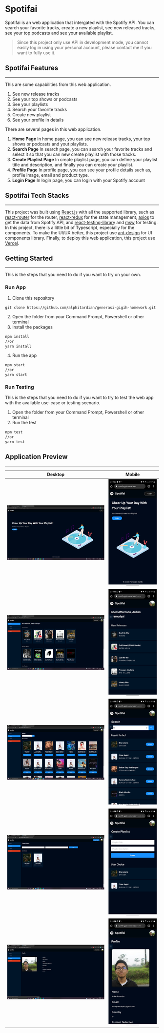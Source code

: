 # Spotifai

Spotifai is an web application that intergated with the Spotify API. You can search your favorite tracks, create a new playlist, see new released tracks, see your top podcasts and see your available playlist.

> Since this project only use API in development mode, you cannot easily log in using your personal account, please contact me if you want to fully use it.

## Spotifai Features

---

This are some capabilities from this web application.

1. See new release tracks
2. See your top shows or podcasts
3. See your playlists
4. Search your favorite tracks
5. Create new playlist
6. See your profile in details

There are several pages in this web application.

1. **Home Page**
   In home page, you can see new release tracks, your top shows or podcasts and yout playlists.
2. **Search Page**
   In search page, you can search your favorite tracks and select it so that you can new create playlist with those tracks.
3. **Create Playlist Page**
   In create playlist page, you can define your playlist title and description, and finally you can create your playlist.
4. **Profile Page**
   In profile page, you can see your profile details such as, profile image, email and product type.
5. **Login Page**
   In login page, you can login with your Spotify account

## Spotifai Tech Stacks

---

This project was built using [React.js](https://reactjs.org/) with all the supported library, such as [react-router](https://reactrouter.com/) for the router, [react-redux](https://redux.js.org/) for the state management, [axios](https://github.com/axios/axios) to get the data from Spotify API, and [react-testing-library](https://testing-library.com/) and [msw](https://mswjs.io/) for testing. In this project, there is a little bit of Typescript, especially for the components. To make the UI/UX better, this project use [ant-design](https://ant.design/) for UI components library. Finally, to deploy this web application, this project use [Vercel](https://vercel.com/).

## Getting Started

---

This is the steps that you need to do if you want to try on your own.

### Run App

1. Clone this repository

```
git clone https://github.com/alphitardian/generasi-gigih-homework.git
```

2. Open the folder from your Command Prompt, Powershell or other terminal
3. Install the packages

```
npm install
//or
yarn install
```

4. Run the app

```
npm start
//or
yarn start
```

### Run Testing

This is the steps that you need to do if you want to try to test the web app with the available use-case or testing scenario.

1. Open the folder from your Command Prompt, Powershell or other terminal
2. Run the test

```
npm test
//or
yarn test
```

## Application Preview

---

| Desktop                                                                                      | Mobile                                                                                      |
| -------------------------------------------------------------------------------------------- | ------------------------------------------------------------------------------------------- |
| <img src="./screenshots/login_desktop.png" alt="Login page for desktop">                     | <img src="./screenshots/login_mobile.jpg" alt="Login page for mobile"/>                     |
| <img src="./screenshots/home_desktop.png" alt="Home page for desktop">                       | <img src="./screenshots/home_mobile.jpg" alt="Home page for mobile"/>                       |
| <img src="./screenshots/search_desktop.png" alt="Search page for desktop">                   | <img src="./screenshots/search_mobile.jpg" alt="Search page for mobile"/>                   |
| <img src="./screenshots/create_playlist_desktop.png" alt="Create playlist page for desktop"> | <img src="./screenshots/create_playlist_mobile.jpg" alt="Create playlist page for mobile"/> |
| <img src="./screenshots/profile_desktop.png" alt="Home page for desktop">                    | <img src="./screenshots/profile_mobile.jpg" alt="Profile page for mobile"/>                 |
